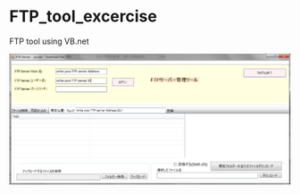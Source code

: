 # FTP_tool_excercise
FTP tool using VB.net 

![alt text](https://github.com/ryumirr/FTP_tool_excercise/blob/master/ftp_intro.png?raw=true)
